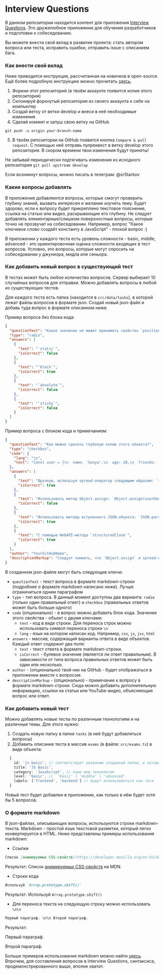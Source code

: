 # Interview Questions

В данном репозитории находится контент для приложения [Interview Questions](https://it-incubator.io/simulators/interview-questions/info).
Это дружелюбное приложение для обучения разработчиков и подготовки к собеседованию.

Вы можете внести свой вклад в развитие проекта: cтать автором вопроса или теста, исправить ошибки, отправить issue с описанием бага.

### Как внести свой вклад
Ниже приводится инструкция, рассчитанная на новичков в open-source. Ещё более подробную инструкцию можно прочитать [здесь](https://github.com/firstcontributions/first-contributions).

1. Форкни этот репозиторий (в твоём аккаунте появится копия этого репозитория)
2. Склонируй форкнутый репозитория из своего аккаунта к себе на компьютер
3. Создай ветку от ветки develop и внеси в неё необходимые изменения
4. Сделай коммит и запуш свою ветку на GitHub

```git push -u origin your-branch-name```

5. В твоём репозитории на GitHub появится кнопка `Compare & pull request`. С помощью неё отправь пулреквест в ветку develop этого репозитория. В скором времени твои изменения будут приняты!

Не забывай периодически подтягивать изменения из исходного репозитория `git pull upstream develop`

Если возникнут вопросы, можно писать в телеграм: @srStarkov

### Какие вопросы добавлять
В приложение добавляются вопросы, которые смогут проверить глубину знаний, вызвать интересен и желание изучить тему. Будет здорово, если к вопросу будет прикреплено текстовое пояснение, ссылка на статью или видео, раскрывающие его глубину. Не следует добавлять элементарные/слишком поверхностные вопросы, которые точно не прозвучат на собеседовании. Например, вопрос "Какое ключевое слово создаёт константу в JavaScript" - плохой вопрос :)

В приложении у каждого теста есть уровень сложности - basic, middle, advanced - это ориентировочная оценка сложности входящих в тест вопросов. Условно, это вопросы, которые могут спросить на собеседовании у джуниора, мидла или сеньора.

### Как добавить новый вопрос в существующий тест
В тестах может быть любое количество вопросов. Сервер выбирает 10 случайных вопросов для отправки. Можно добавлять вопросы в любой из существующих тестов.

Для каждого теста есть папка (находится в `src/data/tasks`), в которой лежат файлы вопросов в формате json. Создай новый json-файл и добавь туда вопрос в формате описанном ниже.

Пример вопроса без блока кода:
```json
{
  "questionText": "Какое значение не может принимать свойство `position`?",
  "type": "radio",
  "answers": [
    {
      "text": "`static`",
      "isCorrect": false
    },
    {
      "text": "`block`",
      "isCorrect": true
    },
    {
      "text": "`absolute`",
      "isCorrect": false
    },
    {
      "text": "`sticky`",
      "isCorrect": false
    }
  ]
}

```

Пример вопроса с блоком кода и примечанием:
```json
{
  "questionText": "Как можно сделать глубокую копию этого объекта?",
  "type": "checkbox",
  "code": {
    "lang": "js",
    "text": "const user = {\n  name: 'Sonya',\n  age: 28,\n  friends: ['Vasilisa', 'Kate', 'Brendan'],\n}\n\nlet userDeepCopy"
  },
  "answers": [
    {
      "text": "Вручную, используя spread-оператор следующим образом: `{...user, friends: [...user.friends]}`",
      "isCorrect": true
    },
    {
      "text": "Использовать метод Object.assign: `Object.assign(userDeepCopy, user)`",
      "isCorrect": false
    },
    {
      "text": "Использовать методы встроенного JSON-объекта: `JSON.parse(JSON.stringify(user))`",
      "isCorrect": true
    },
    {
      "text": "С помощью WebAPI-метода `structuredClone`",
      "isCorrect": true
    }
  ],
  "author": "YourGitHubName",
  "descriptionMarkup": "Следует помнить, что `Object.assign` и spread-оператор делают неглубокую копию (shallow copy).\n\nИспользовать JSON-методы следует с пониманием ограничений JSON-формата. Например, такая копия лишит объект всех методов (JSON не предусматривает функций).\n\n`structuredClone` - новое браузерное API для глубокого копирования. Почитать о нём можно на [MDN](https://developer.mozilla.org/en-US/docs/Web/API/structuredClone)"
}
```

В созданном json-файле могут быть следующие ключи:
- `questionText` - текст вопроса в формате markdown-строки (подробнее о формате markdown написано ниже). Лучше ограничиться одним параграфом
- `type` - тип вопроса. В данный момент доступны два варианта: `radio` (только один правильный ответ) и `checkbox` (правильных ответов может быть больше одного)
- `code` (опционально) - в вопрос можно добавить блок кода. Значение этого свойства - объект с двумя ключами:
    - `text` - код в виде строки. Для переноса строк можно использовать символ переноса строки `\n`
    - `lang` - язык на котором написан код. Например, `css`, `js`, `jsx`, `html`
- `answers` - массив, содержащий варианты ответа в виде объектов. Каждый ответ содержит два поля:
    - `text` - текст ответа в формате markdown-строки.
    - `isCorrect` - булевое значение (является ли ответ правильным). В зависимости от типа вопроса правильных ответов может быть один или несколько.
- `author` - (опционально) твой ник на GitHub - будет отображаться в приложении вместе с вопросом.
- `descriptionMarkup` - (опционально) - примечание к вопросу в формате markdown-строки. Сюда можно добавить дополнительную информацию, ссылки на статьи или YouTube-видео, объясняющие вопрос или ответ.

### Как добавить новый тест
Можно добавлять новые тесты по различным технологиям и на различные темы.
Для этого нужно:
1. Создать новую папку в папке `tasks` (в неё будут добавляться вопросы)
2. Добавить описание теста в массив `exams` (в файле: `src/exams.ts`) в виде объекта:
```ts
  {
    id: 'js-basic', // соответствует названию созданной папки, в которой хранятся вопросы
    title: 'JS Basic',
    category: 'JavaScript', // язык или технология
    level: 'basic', //  'basic' | 'middle' | 'advanced'
    labels: ['frontend', 'backend'] // будут использоваться как теги
  }
```
Новый тест будет добавлен в приложение, как только в нём будет хотя бы 5 вопросов.

### О формате markdown
В json-файлах, описывающих вопросы, используются строки markdown-текста. Markdown - простой язык текстовой разметки, который легко конвертируется в HTML. Ниже представлены примеры использования markdown:
- Ссылки
```markdown
Список [анимируемых CSS-свойств](https://developer.mozilla.org/en-US/docs/Web/CSS/CSS_animated_properties) на MDN.
```
Результат: Список [анимируемых CSS-свойств](https://developer.mozilla.org/en-US/docs/Web/CSS/CSS_animated_properties) на MDN.
- Строки кода
```markdown
Используй `Array.prototype.shift()`
```
Результат: Используй `Array.prototype.shift()`

- Для переноса текста на следующую строку можно использовать `\n\n`
```markdown
Первый параграф. \n\n Второй параграф.
```
Результат:

Первый параграф.

Второй параграф.

Больше примеров использования markdown можно найти [здесь](https://github.com/adam-p/markdown-here/wiki/Markdown-Cheatsheet). Впрочем, для составления вопросов в Interview Questions, синтаксиса, продемонстрированного выше, вполне хватит.
